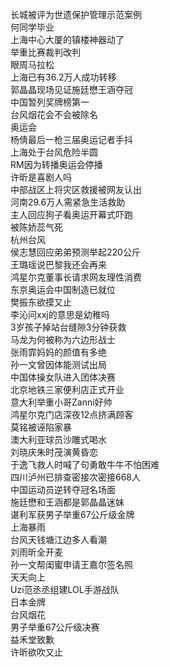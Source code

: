 长城被评为世遗保护管理示范案例  
何同学毕业  
上海中心大厦的镇楼神器动了  
举重比赛裁判改判  
眼周马拉松  
上海已有36.2万人成功转移  
郭晶晶现场见证施廷懋王涵夺冠  
中国暂列奖牌榜第一  
台风烟花会不会被除名  
奥运会  
杨倩最后一枪三届奥运记者手抖  
上海处于台风危险半圆  
RM因为转播奥运会停播  
许昕是喜剧人吗  
中部战区上将灾区救援被网友认出  
河南29.6万人需紧急生活救助  
主人回应狗子看奥运开幕式吓跑  
被陈娇蕊气死  
杭州台风  
侯志慧回应弟弟预测举起220公斤  
王璐瑶说巴黎我还会再来  
鸿星尔克董事长请求网友理性消费  
东京奥运会中国制造已就位  
樊振东欲摸又止  
李沁问xxj的意思是幼稚吗  
3岁孩子掉站台缝隙3分钟获救  
马龙为何被称为六边形战士  
张雨霏妈妈的颜值有多绝  
孙一文曾因体能测试出局  
中国体操女队进入团体决赛  
北京地铁三家便利店正式开业  
意大利举重小哥Zanni好帅  
鸿星尔克门店深夜12点挤满顾客  
莫铭被诬陷家暴  
澳大利亚球员沙雕式喝水  
刘晓庆朱时茂演黄昏恋  
于逸飞救人时喊了句勇敢牛牛不怕困难  
四川泸州已排查密接次密接668人  
中国运动员逆转夺冠名场面  
施廷懋和王涵都是郭晶晶迷妹  
谌利军获男子举重67公斤级金牌  
上海暴雨  
台风天钱塘江边多人看潮  
刘雨昕全开麦  
孙一文帮闺蜜申请王嘉尔签名照  
天天向上  
Uzi范丞丞组建LOL手游战队  
日本金牌  
台风烟花  
男子举重67公斤级决赛  
益禾堂致歉  
许昕欲吹又止  

